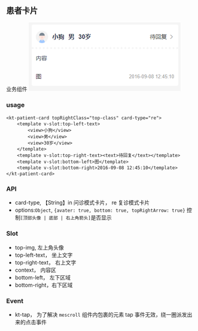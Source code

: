 ## 患者卡片
业务组件
![](https://raw.githubusercontent.com/ErrorJe/ErrorJE.github.io/images/img/20200409150959.png)



### usage
```vue
<kt-patient-card topRightClass="top-class" card-type="re">
	<template v-slot:top-left-text>
		<view>小狗</view>
		<view>男</view>
		<view>30岁</view>
	</template>
	<template v-slot:top-right-text><text>待回复</text></template>
	<template v-slot:bottom-left>图</template>
	<template v-slot:bottom-right>2016-09-08 12:45:10</template>
</kt-patient-card>
```

### API
- card-type, 【String】in 问诊模式卡片， re 复诊模式卡片
- options:`Object`, `{avater: true, bottom: true, topRightArrow: true}` 控制`[顶部头像 | 底部 | 右上角箭头]`是否显示

### Slot

- top-img, 左上角头像
- top-left-text， 坐上文字
- top-right-text， 右上文字
- context， 内容区
- bottom-left， 左下区域
- bottom-right，右下区域


### Event
- kt-tap， 为了解决 `mescroll` 组件内包裹的元素 tap 事件无效，绕一圈派发出来的点击事件